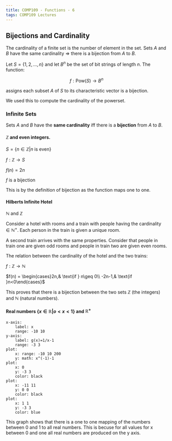 ```yaml
---
title: COMP109 - Functions - 6
tags: COMP109 Lectures
---
```

## Bijections and Cardinality
The cardinality of a finite set is the number of element in the set. Sets $A$ and $B$ have the same cardinality $\Rightarrow$ there is a bijection from $A$ to $B$.

Let $S=\{1,2,\ldots,n\}$ and let $B^n$ be the set of bit strings of length $n$. The function:

$$f:\text{Pow}(S)\rightarrow B^n$$

assigns each subset $A$ of $S$ to its characteristic vector is a bijection.

We used this to compute the cardinality of the powerset.

### Infinite Sets
Sets $A$ and $B$ have the **same cardinality** iff there is a **bijection** from $A$ to $B$.

#### $\mathbb{Z}$ and even integers.

$S=\{n\in\mathbb{Z}\vert n\text{ is even}\}$

$f:\mathbb{Z}\rightarrow S$

$f(n)=2n$

$f$ is a bijection

This is by the definition of bijection as the function maps one to one.

#### Hilberts Infinite Hotel

$\mathbb{N}$ and $\mathbb{Z}$

Consider a hotel with rooms and a train with people having the cardinality $\in \mathbb{N^+}$. Each person in the train is given a unique room.

A second train arrives with the same properties. Consider that people in train one are given odd rooms and people in train two are given even rooms.

The relation between the cardinality of the hotel and the two trains:

$f:\mathbb{Z}\rightarrow\mathbb{N}$

$f(n) = \begin{cases}2n,& \text{if } n\geq 0\\ -2n-1,& \text{if }n<0\end{cases}$

This proves that there is a bijection between the two sets $\mathbb{Z}$ (the integers) and $\mathbb{N}$ (natural numbers).

#### Real numbers $\{x\in\mathbb{R}\vert o<x<1\}$ and $\mathbb{R^+}$

```charter
x-axis:
	label: x
	range: -10 10
y-axis:
	label: g(x)=1/x-1
	range: -3 3
plot:
	x: range: -10 10 200
	y: math: x^(-1)-1
plot:
	x: 0
	y: -3 3
	color: black
plot:
	x: -11 11
	y: 0 0
	color: black
plot:
	x: 1 1
	y: -3 3
	color: blue
```

This graph shows that there is a one to one mapping of the numbers between 0 and 1 to all real numbers. This is becuse for all values for x between 0 and one all real numbers are produced on the y axis.
